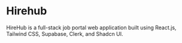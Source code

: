 # Hirehub
HireHub is a full-stack job portal web application built using React.js, Tailwind CSS, Supabase, Clerk, and Shadcn UI.  
